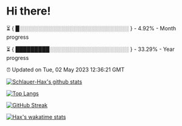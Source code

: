 # Hi there!

⏳ { █░░░░░░░░░░░░░░░░░░░░░░░░░░░░░ } - 4.92% - Month progress

⏳ { █████████░░░░░░░░░░░░░░░░░░░░░ } - 33.29% - Year progress

⏰ Updated on Tue, 02 May 2023 12:36:21 GMT


[![Schlauer-Hax's github stats](https://github-readme-stats.vercel.app/api?username=Schlauer-Hax&show_icons=true&theme=dark&count_private=true)](https://github.com/Schlauer-Hax)


[![Top Langs](https://github-readme-stats.vercel.app/api/top-langs/?username=Schlauer-Hax&layout=compact&theme=dark)](https://github.com/Schlauer-Hax?tab=repositories)

[![GitHub Streak](https://streak-stats.demolab.com?user=Schlauer-Hax&theme=dark)](https://git.io/streak-stats)

[![Hax's wakatime stats](https://github-readme-stats.vercel.app/api/wakatime?username=Hax&theme=dark)](https://wakatime.com/@Hax)

